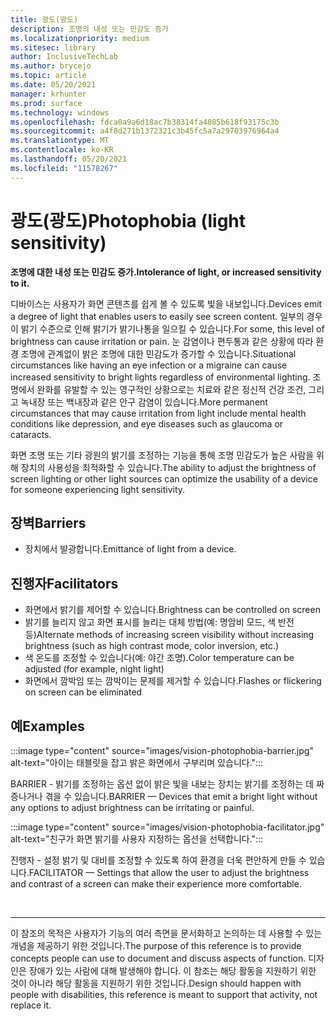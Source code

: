```yaml
---
title: 광도(광도)
description: 조명의 내성 또는 민감도 증가
ms.localizationpriority: medium
ms.sitesec: library
author: InclusiveTechLab
ms.author: brycejo
ms.topic: article
ms.date: 05/20/2021
manager: krhunter
ms.prod: surface
ms.technology: windows
ms.openlocfilehash: fdca0a9a6d18ac7b38314fa4085b618f93175c3b
ms.sourcegitcommit: a4f8d271b1372321c3b45fc5a7a29703976964a4
ms.translationtype: MT
ms.contentlocale: ko-KR
ms.lasthandoff: 05/20/2021
ms.locfileid: "11578267"
---
```

# <a name="photophobia-light-sensitivity"></a><span data-ttu-id="7a06a-103">광도(광도)</span><span class="sxs-lookup"><span data-stu-id="7a06a-103">Photophobia (light sensitivity)</span></span>

**<span data-ttu-id="7a06a-104">조명에 대한 내성 또는 민감도 증가.</span><span class="sxs-lookup"><span data-stu-id="7a06a-104">Intolerance of light, or increased sensitivity to it.</span></span>**

<span data-ttu-id="7a06a-105">디바이스는 사용자가 화면 콘텐츠를 쉽게 볼 수 있도록 빛을 내보입니다.</span><span class="sxs-lookup"><span data-stu-id="7a06a-105">Devices emit a degree of light that enables users to easily see screen content.</span></span> <span data-ttu-id="7a06a-106">일부의 경우 이 밝기 수준으로 인해 밝기가 밝기나통을 일으킬 수 있습니다.</span><span class="sxs-lookup"><span data-stu-id="7a06a-106">For some, this level of brightness can cause irritation or pain.</span></span> <span data-ttu-id="7a06a-107">눈 감염이나 편두통과 같은 상황에 따라 환경 조명에 관계없이 밝은 조명에 대한 민감도가 증가할 수 있습니다.</span><span class="sxs-lookup"><span data-stu-id="7a06a-107">Situational circumstances like having an eye infection or a migraine can cause increased sensitivity to bright lights regardless of environmental lighting.</span></span> <span data-ttu-id="7a06a-108">조명에서 완화를 유발할 수 있는 영구적인 상황으로는 치료와 같은 정신적 건강 조건, 그리고 녹내장 또는 백내장과 같은 안구 감염이 있습니다.</span><span class="sxs-lookup"><span data-stu-id="7a06a-108">More permanent circumstances that may cause irritation from light include mental health conditions like depression, and eye diseases such as glaucoma or cataracts.</span></span>

<span data-ttu-id="7a06a-109">화면 조명 또는 기타 광원의 밝기를 조정하는 기능을 통해 조명 민감도가 높은 사람을 위해 장치의 사용성을 최적화할 수 있습니다.</span><span class="sxs-lookup"><span data-stu-id="7a06a-109">The ability to adjust the brightness of screen lighting or other light sources can optimize the usability of a device for someone experiencing light sensitivity.</span></span>

## <a name="barriers"></a><span data-ttu-id="7a06a-110">장벽</span><span class="sxs-lookup"><span data-stu-id="7a06a-110">Barriers</span></span>
* <span data-ttu-id="7a06a-111">장치에서 발광합니다.</span><span class="sxs-lookup"><span data-stu-id="7a06a-111">Emittance of light from a device.</span></span>

## <a name="facilitators"></a><span data-ttu-id="7a06a-112">진행자</span><span class="sxs-lookup"><span data-stu-id="7a06a-112">Facilitators</span></span>
* <span data-ttu-id="7a06a-113">화면에서 밝기를 제어할 수 있습니다.</span><span class="sxs-lookup"><span data-stu-id="7a06a-113">Brightness can be controlled on screen</span></span>
* <span data-ttu-id="7a06a-114">밝기를 늘리지 않고 화면 표시를 늘리는 대체 방법(예: 명암비 모드, 색 반전 등)</span><span class="sxs-lookup"><span data-stu-id="7a06a-114">Alternate methods of increasing screen visibility without increasing brightness (such as high contrast mode, color inversion, etc.)</span></span>
* <span data-ttu-id="7a06a-115">색 온도를 조정할 수 있습니다(예: 야간 조명).</span><span class="sxs-lookup"><span data-stu-id="7a06a-115">Color temperature can be adjusted (for example, night light)</span></span>
* <span data-ttu-id="7a06a-116">화면에서 깜박임 또는 깜박이는 문제를 제거할 수 있습니다.</span><span class="sxs-lookup"><span data-stu-id="7a06a-116">Flashes or flickering on screen can be eliminated</span></span>


## <a name="examples"></a><span data-ttu-id="7a06a-117">예</span><span class="sxs-lookup"><span data-stu-id="7a06a-117">Examples</span></span>

:::image type="content" source="images/vision-photophobia-barrier.jpg" alt-text="아이는 태블릿을 잡고 밝은 화면에서 구부리며 있습니다.":::

<span data-ttu-id="7a06a-119">BARRIER - 밝기를 조정하는 옵션 없이 밝은 빛을 내보는 장치는 밝기를 조정하는 데 짜증나거나 겪을 수 있습니다.</span><span class="sxs-lookup"><span data-stu-id="7a06a-119">BARRIER — Devices that emit a bright light without any options to adjust brightness can be irritating or painful.</span></span>


:::image type="content" source="images/vision-photophobia-facilitator.jpg" alt-text="친구가 화면 밝기를 사용자 지정하는 옵션을 선택합니다.":::

<span data-ttu-id="7a06a-121">진행자 - 설정 밝기 및 대비를 조정할 수 있도록 하여 환경을 더욱 편안하게 만들 수 있습니다.</span><span class="sxs-lookup"><span data-stu-id="7a06a-121">FACILITATOR — Settings that allow the user to adjust the brightness and contrast of a screen can make their experience more comfortable.</span></span>

&nbsp;

[comment]: # (Footer 문)
___
<span data-ttu-id="7a06a-123">이 참조의 목적은 사용자가 기능의 여러 측면을 문서화하고 논의하는 데 사용할 수 있는 개념을 제공하기 위한 것입니다.</span><span class="sxs-lookup"><span data-stu-id="7a06a-123">The purpose of this reference is to provide concepts people can use to document and discuss aspects of function.</span></span> <span data-ttu-id="7a06a-124">디자인은 장애가 있는 사람에 대해 발생해야 합니다. 이 참조는 해당 활동을 지원하기 위한 것이 아니라 해당 활동을 지원하기 위한 것입니다.</span><span class="sxs-lookup"><span data-stu-id="7a06a-124">Design should happen with people with disabilities, this reference is meant to support that activity, not replace it.</span></span> 